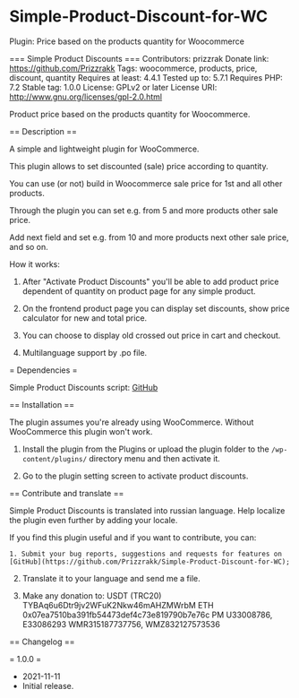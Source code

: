 # Simple-Product-Discount-for-WC
Plugin: Price based on the products quantity for Woocommerce

=== Simple Product Discounts ===
Contributors: prizzrak
Donate link: https://github.com/Prizzrakk
Tags: woocommerce, products, price, discount, quantity
Requires at least: 4.4.1
Tested up to: 5.7.1
Requires PHP: 7.2
Stable tag: 1.0.0
License: GPLv2 or later
License URI: http://www.gnu.org/licenses/gpl-2.0.html

Product price based on the products quantity for Woocommerce.

== Description ==

A simple and lightweight plugin for WooCommerce.

This plugin allows to set discounted (sale) price according to quantity.

You can use (or not) build in Woocommerce sale price for 1st and all other products.

Through the plugin you can set e.g. from 5 and more products other sale price.

Add next field and set e.g. from 10 and more products next other sale price, and so on.

How it works:

1. After "Activate Product Discounts" you'll be able to add product price dependent of quantity on product page for any simple product.

2. On the frontend product page you can display set discounts, show price calculator for new and total price.

3. You can choose to display old crossed out price in cart and checkout.

4. Multilanguage support by .po file.

= Dependencies =

Simple Product Discounts script: [GitHub](https://github.com/Prizzrakk/Simple-Product-Discount-for-WC)

== Installation ==

The plugin assumes you're already using WooCommerce. Without WooCommerce this plugin won't work.

1. Install the plugin from the Plugins or upload the plugin folder to the `/wp-content/plugins/` directory menu and then activate it.

2. Go to the plugin setting screen to activate product discounts.

== Contribute and translate ==

Simple Product Discounts is translated into russian language. Help localize the plugin even further by adding your locale.

If you find this plugin useful and if you want to contribute, you can:

	1. Submit your bug reports, suggestions and requests for features on [GitHub](https://github.com/Prizzrakk/Simple-Product-Discount-for-WC);

  2. Translate it to your language and send me a file.

  3. Make any donation to:
		USDT (TRC20) TYBAq6u6Dtr9jv2WFuK2Nkw46mAHZMWrbM
		ETH 0x07ea7510ba391fb54473def4c73e819790b7e76c
		PM U33008786, E33086293
		WMR315187737756, WMZ832127573536

== Changelog ==

= 1.0.0 =
* 2021-11-11
* Initial release.
